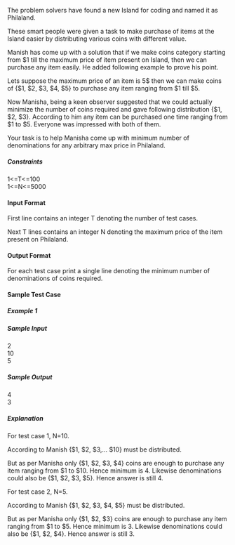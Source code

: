 The problem solvers have found a new Island for coding and named it as Philaland.

These smart people were given a task to make purchase of items at the Island easier by distributing various coins with different value.

Manish has come up with a solution that if we make coins category starting from $1 till the maximum price of item present on Island, then we can purchase any item easily. He added following example to prove his point.

Lets suppose the maximum price of an item is 5$ then we can make coins of {$1, $2, $3, $4, $5} to purchase any item ranging from $1 till $5.

Now Manisha, being a keen observer suggested that we could actually minimize the number of coins required and gave following distribution {$1, $2, $3}. According to him any item can be purchased one time ranging from $1 to $5. Everyone was impressed with both of them.

Your task is to help Manisha come up with minimum number of denominations for any arbitrary max price in Philaland.

##### Constraints

1<=T<=100  
1<=N<=5000

#### Input Format

First line contains an integer T denoting the number of test cases.

Next T lines contains an integer N denoting the maximum price of the item present on Philaland.

#### Output Format

For each test case print a single line denoting the minimum number of denominations of coins required.

#### Sample Test Case

##### Example 1

##### Sample Input

2  
10  
5

##### Sample Output

4  
3

##### Explanation

For test case 1, N=10.

According to Manish {$1, $2, $3,... $10} must be distributed.

But as per Manisha only {$1, $2, $3, $4} coins are enough to purchase any item ranging from $1 to $10. Hence minimum is 4. Likewise denominations could also be {$1, $2, $3, $5}. Hence answer is still 4.

For test case 2, N=5.

According to Manish {$1, $2, $3, $4, $5} must be distributed.

But as per Manisha only {$1, $2, $3} coins are enough to purchase any item ranging from $1 to $5. Hence minimum is 3. Likewise denominations could also be {$1, $2, $4}. Hence answer is still 3.

